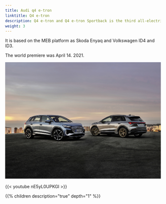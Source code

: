 ```yaml
---
title: Audi q4 e-tron
linktitle: Q4 e-tron
description: Q4 e-tron and Q4 e-tron Sportback is the third all-electric model from Audi.
weight: 3
---
```


It is based on the MEB platform as Skoda Enyaq and Volkswagen ID4 and ID3. 

The world premiere was April 14. 2021.

![Audi e-tron and Audi e-tron Sportback](q4.jpg "Audi Q4 e-tron and Audi Q4 e-tron Sportback")

{{< youtube nE5yL0UPKGI >}}

{{% children description="true" depth="1" %}}
